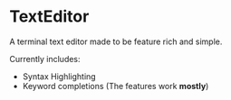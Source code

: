 # TextEditor
A terminal text editor made to be feature rich and simple.

Currently includes:
- Syntax Highlighting
- Keyword completions
\(The features work **mostly**\)
